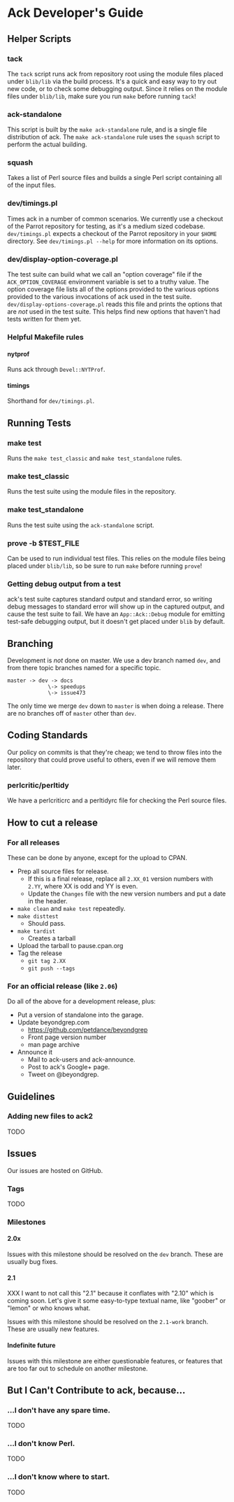 # Ack Developer's Guide

## Helper Scripts

### tack

The `tack` script runs ack from repository root using the module files placed under `blib/lib` via
the build process.  It's a quick and easy way to try out new code, or to check some debugging
output.  Since it relies on the module files under `blib/lib`, make sure you run `make` before
running `tack`!

### ack-standalone

This script is built by the `make ack-standalone` rule, and is a single file distribution of ack.
The `make ack-standalone` rule uses the `squash` script to perform the actual building.

### squash

Takes a list of Perl source files and builds a single Perl script containing all of the input
files.

### dev/timings.pl

Times ack in a number of common scenarios.  We currently use a checkout of the Parrot repository
for testing, as it's a medium sized codebase.  `dev/timings.pl` expects a checkout of the Parrot
repository in your `$HOME` directory.  See `dev/timings.pl --help` for more information on its
options.

### dev/display-option-coverage.pl

The test suite can build what we call an "option coverage" file if the `ACK_OPTION_COVERAGE`
environment variable is set to a truthy value.  The option coverage file lists all of the options
provided to the various options provided to the various invocations of ack used in the test suite.
`dev/display-options-coverage.pl` reads this file and prints the options that are *not* used in
the test suite.  This helps find new options that haven't had tests written for them yet.

### Helpful Makefile rules

#### nytprof

Runs ack through `Devel::NYTProf`.

#### timings

Shorthand for `dev/timings.pl`.

## Running Tests

### make test

Runs the `make test_classic` and `make test_standalone` rules.

### make test_classic

Runs the test suite using the module files in the repository.

### make test_standalone

Runs the test suite using the `ack-standalone` script.

### prove -b $TEST_FILE

Can be used to run individual test files.  This relies on the module files being
placed under `blib/lib`, so be sure to run `make` before running `prove`!

### Getting debug output from a test

ack's test suite captures standard output and standard error, so writing debug messages
to standard error will show up in the captured output, and cause the test suite to fail.
We have an `App::Ack::Debug` module for emitting test-safe debugging output, but it doesn't
get placed under `blib` by default.

## Branching

Development is *not* done on master.  We use a dev branch named
`dev`, and from there topic branches named for a specific topic.

    master -> dev -> docs
                 \-> speedups
                 \-> issue473

The only time we merge `dev` down to `master` is when doing a
release.  There are no branches off of `master` other than `dev`.

## Coding Standards

Our policy on commits is that they're cheap; we tend to throw files
into the repository that could prove useful to others, even if we
will remove them later.

### perlcritic/perltidy

We have a perlcriticrc and a perltidyrc file for checking the Perl source
files.

## How to cut a release

### For all releases

These can be done by anyone, except for the upload to CPAN.

* Prep all source files for release.
    * If this is a final release, replace all `2.XX_01` version numbers with `2.YY`, where XX is odd and YY is even.
    * Update the `Changes` file with the new version numbers and put a date in the header.
* `make clean` and `make test` repeatedly.
* `make disttest`
    * Should pass.
* `make tardist`
    * Creates a tarball
* Upload the tarball to pause.cpan.org
* Tag the release
    * `git tag 2.XX`
    * `git push --tags`

### For an official release (like `2.06`)

Do all of the above for a development release, plus:

* Put a version of standalone into the garage.
* Update beyondgrep.com
    * https://github.com/petdance/beyondgrep
    * Front page version number
    * man page archive
* Announce it
    * Mail to ack-users and ack-announce.
    * Post to ack's Google+ page.
    * Tweet on @beyondgrep.

## Guidelines

### Adding new files to ack2

TODO

## Issues

Our issues are hosted on GitHub.

### Tags

TODO

### Milestones

#### 2.0x

Issues with this milestone should be resolved on the `dev` branch.  These
are usually bug fixes.

#### 2.1

XXX I want to not call this "2.1" because it conflates with "2.10"
which is coming soon.  Let's give it some easy-to-type textual name,
like "goober" or "lemon" or who knows what.

Issues with this milestone should be resolved on the `2.1-work` branch.  These
are usually new features.

#### Indefinite future

Issues with this milestone are either questionable features, or features that are too far
out to schedule on another milestone.

## But I Can't Contribute to ack, because...

### ...I don't have any spare time.

TODO

### ...I don't know Perl.

TODO

### ...I don't know where to start.

TODO
